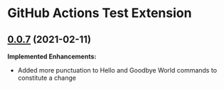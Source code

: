 # GitHub Actions Test Extension

## [0.0.7](https://github.com/zPaw/releases/0.0.7) \(2021-02-11\)

**Implemented Enhancements:**

- Added more punctuation to Hello and Goodbye World commands to constitute a change
